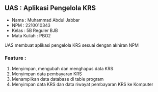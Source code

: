 ## UAS : Aplikasi Pengelola KRS

- Nama        : Muhammad Abdul Jabbar
- NPM         : 2210010343
- Kelas       : 5B Reguler BJB
- Mata Kuliah : PBO2

UAS membuat aplikasi pengelola KRS sesuai dengan akhiran NPM


### Feature :
1. Menyimpan, mengubah dan menghapus data KRS
2. Menyimpan data pembayaran KRS
3. Menampilkan data database di table program
4. Menyimpan data KRS dan data riwayat pembayaran KRS ke Komputer

